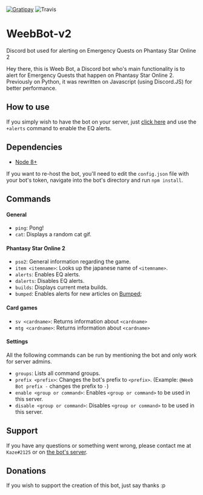 [![Gratipay](https://img.shields.io/gratipay/project/Weeb-Bot.svg)](https://gratipay.com/Weeb-Bot/) ![Travis](https://img.shields.io/travis/Kxze/WeebBot-v2.svg)

# WeebBot-v2
Discord bot used for alerting on Emergency Quests on Phantasy Star Online 2

Hey there, this is Weeb Bot, a Discord bot who's main functionality is to alert for Emergency Quests that happen on Phantasy Star Online 2. Previously on Python, it was rewritten on Javascript (using Discord.JS) for better performance.

## How to use

If you simply wish to have the bot on your server, just [click here](https://discordapp.com/oauth2/authorize?client_id=180088767669993474&scope=bot&permissions=0) and use the `+alerts` command to enable the EQ alerts.

## Dependencies

- [Node 8+](https://nodejs.org/en/download/current/)

If you want to re-host the bot, you'll need to edit the `config.json` file with your bot's token, navigate into the bot's directory and run `npm install`.

## Commands

#### General

- `ping`: Pong!
- `cat`: Displays a random cat gif.

#### Phantasy Star Online 2

- `pso2`: General information regarding the game.
- `item <itemname>`: Looks up the japanese name of `<itemname>`.
- `alerts`: Enables EQ alerts.
- `dalerts`: Disables EQ alerts.
- `builds`: Displays current meta builds.
- `bumped`: Enables alerts for new articles on [Bumped](http://bumped.org/psublog);

#### Card games

- `sv <cardname>`: Returns information about `<cardname>`
- `mtg <cardname>`: Returns information about `<cardname>`

#### Settings 

All the following commands can be run by mentioning the bot and only work for server admins.

- `groups`: Lists all command groups.
- `prefix <prefix>`: Changes the bot's prefix to `<prefix>`. (Example: `@Weeb Bot prefix -` changes the prefix to `-`)
- `enable <group or command>`: Enables `<group or command>` to be used in this server.
- `disable <group or command>`: Disables `<group or command>` to be used in this server.

## Support

If you have any questions or something went wrong, please contact me at `Kaze#2125` or on [the bot's server](https://discord.gg/0xMXCNAFbH032Ig1).

## Donations

If you wish to support the creation of this bot, just say thanks :p
